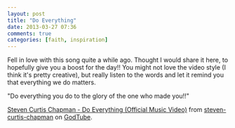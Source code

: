 ```yaml
---
layout: post
title: "Do Everything"
date: 2013-03-27 07:36
comments: true
categories: [faith, inspiration]
---
```

Fell in love with this song quite a while ago. Thought I would share it here, to hopefully give you a boost for the day!! You might not love the video style (I think it's pretty creative), but really listen to the words and let it remind you that everything we do matters.

"Do everything you do to the glory of the one who made you!!"

<script type="text/javascript" src="http://www.godtube.com/embed/source/f9b20cnu.js?w=500&h=400&ap=false&sl=true&title=true"></script><p><a href="http://www.godtube.com/watch/?v=F9B20CNU">Steven Curtis Chapman - Do Everything (Official Music Video)</a> from <a href="http://www.godtube.com/steven-curtis-chapman">steven-curtis-chapman</a> on <a href="http://www.godtube.com/">GodTube</a>.</p>
